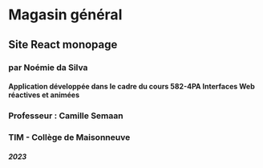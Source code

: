 # Magasin général
## Site React monopage
### par Noémie da Silva
#### Application développée dans le cadre du cours 582-4PA Interfaces Web réactives et animées
### Professeur : Camille Semaan 
### TIM - Collège de Maisonneuve 
##### 2023


